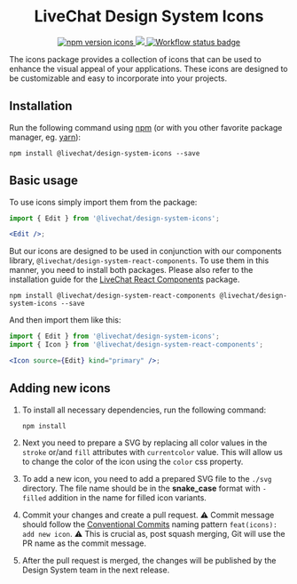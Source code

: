 <h1 align="center">
  LiveChat Design System Icons
</h1>

<p align="center">
  <a href="https://www.npmjs.com/@livechat/design-system-icons">
    <img alt="npm version icons" src="https://img.shields.io/npm/v/@livechat/design-system-icons.svg?label=icons">
  </a>
  <a href="https://design.livechat.com/">
    <img src="https://img.shields.io/static/v1?label=documentation&message=storybook&color=ff4685">
  </a>
  <a href="https://github.com/livechat/design-system/actions/workflows/tests.yml">
    <img src="https://github.com/livechat/design-system/actions/workflows/tests.yml/badge.svg" alt="Workflow status badge" loading="lazy">
  </a>
</p>

The icons package provides a collection of icons that can be used to enhance the visual appeal of your applications. These icons are designed to be customizable and easy to incorporate into your projects.

## Installation

Run the following command using [npm](https://www.npmjs.com/) (or with you other favorite package manager, eg. [yarn](https://yarnpkg.com/)):

```
npm install @livechat/design-system-icons --save
```

## Basic usage

To use icons simply import them from the package:

```jsx
import { Edit } from '@livechat/design-system-icons';

<Edit />;
```

But our icons are designed to be used in conjunction with our components library, `@livechat/design-system-react-components`. To use them in this manner, you need to install both packages. Please also refer to the installation guide for the [LiveChat React Components](https://www.npmjs.com/@livechat/design-system-react-components) package.
```
npm install @livechat/design-system-react-components @livechat/design-system-icons --save
```

And then import them like this:


```jsx
import { Edit } from '@livechat/design-system-icons';
import { Icon } from '@livechat/design-system-react-components';

<Icon source={Edit} kind="primary" />;
```

## Adding new icons

1. To install all necessary dependencies, run the following command:
    
    ```
    npm install
    ```

2. Next you need to prepare a SVG by replacing all color values in the `stroke` or/and `fill` attributes with `currentcolor` value. This will allow us to change the color of the icon using the `color` css property.

3. To add a new icon, you need to add a prepared SVG file to the `./svg` directory. The file name should be in the **snake_case** format with `-filled` addition in the name for filled icon variants. 

4. Commit your changes and create a pull request. ⚠️ Commit message should follow the [Conventional Commits](https://www.conventionalcommits.org/en/v1.0.0/) naming pattern `feat(icons): add new icon`. ⚠️ This is crucial as, post squash merging, Git will use the PR name as the commit message.
5. After the pull request is merged, the changes will be published by the Design System team in the next release.
